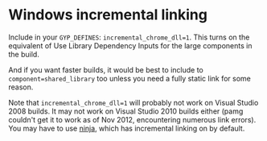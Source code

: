 # Windows incremental linking

Include in your `GYP_DEFINES`: `incremental_chrome_dll=1`. This turns on the
equivalent of Use Library Dependency Inputs for the large components in the
build.

And if you want faster builds, it would be best to include to
`component=shared_library` too unless you need a fully static link for some
reason.

Note that `incremental_chrome_dll=1` will probably not work on Visual Studio
2008 builds. It may not work on Visual Studio 2010 builds either (pamg couldn't
get it to work as of Nov 2012, encountering numerous link errors). You may have
to use [ninja](http://code.google.com/p/chromium/wiki/NinjaBuild), which has
incremental linking on by default.
